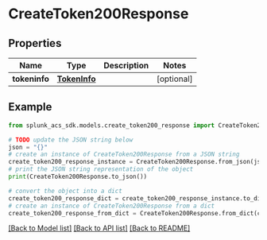 # CreateToken200Response


## Properties

Name | Type | Description | Notes
------------ | ------------- | ------------- | -------------
**tokeninfo** | [**TokenInfo**](TokenInfo.md) |  | [optional] 

## Example

```python
from splunk_acs_sdk.models.create_token200_response import CreateToken200Response

# TODO update the JSON string below
json = "{}"
# create an instance of CreateToken200Response from a JSON string
create_token200_response_instance = CreateToken200Response.from_json(json)
# print the JSON string representation of the object
print(CreateToken200Response.to_json())

# convert the object into a dict
create_token200_response_dict = create_token200_response_instance.to_dict()
# create an instance of CreateToken200Response from a dict
create_token200_response_from_dict = CreateToken200Response.from_dict(create_token200_response_dict)
```
[[Back to Model list]](../README.md#documentation-for-models) [[Back to API list]](../README.md#documentation-for-api-endpoints) [[Back to README]](../README.md)


